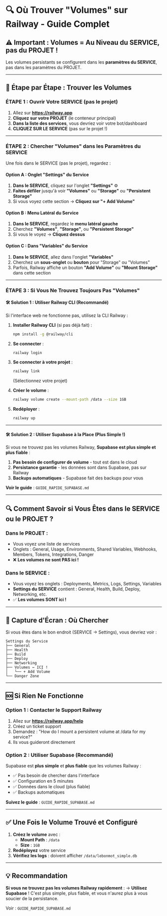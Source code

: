 # 🔍 Où Trouver "Volumes" sur Railway - Guide Complet

## ⚠️ Important : Volumes = Au Niveau du SERVICE, pas du PROJET !

Les volumes persistants se configurent dans les **paramètres du SERVICE**, pas dans les paramètres du PROJET.

---

## 📍 Étape par Étape : Trouver les Volumes

### ÉTAPE 1 : Ouvrir Votre SERVICE (pas le projet)

1. Allez sur **https://railway.app**
2. **Cliquez sur votre PROJET** (le conteneur principal)
3. **Dans la liste des services**, vous devriez voir votre bot/dashboard
4. **CLIQUEZ SUR LE SERVICE** (pas sur le projet !)

---

### ÉTAPE 2 : Chercher "Volumes" dans les Paramètres du SERVICE

Une fois dans le SERVICE (pas le projet), regardez :

#### Option A : Onglet "Settings" du Service
1. **Dans le SERVICE**, cliquez sur l'onglet **"Settings"** ⚙️
2. **Faites défiler** jusqu'à voir **"Volumes"** ou **"Storage"** ou **"Persistent Storage"**
3. Si vous voyez cette section → **Cliquez sur "+ Add Volume"**

#### Option B : Menu Latéral du Service
1. **Dans le SERVICE**, regardez le **menu latéral gauche**
2. Cherchez **"Volumes"**, **"Storage"**, ou **"Persistent Storage"**
3. Si vous le voyez → **Cliquez dessus**

#### Option C : Dans "Variables" du Service
1. **Dans le SERVICE**, allez dans l'onglet **"Variables"**
2. Cherchez un **sous-onglet** ou **bouton** pour "Storage" ou "Volumes"
3. Parfois, Railway affiche un bouton **"Add Volume"** ou **"Mount Storage"** dans cette section

---

### ÉTAPE 3 : Si Vous Ne Trouvez Toujours Pas "Volumes"

#### 🛠️ Solution 1 : Utiliser Railway CLI (Recommandé)

Si l'interface web ne fonctionne pas, utilisez la CLI Railway :

1. **Installer Railway CLI** (si pas déjà fait) :
   ```bash
   npm install -g @railway/cli
   ```

2. **Se connecter** :
   ```bash
   railway login
   ```

3. **Se connecter à votre projet** :
   ```bash
   railway link
   ```
   (Sélectionnez votre projet)

4. **Créer le volume** :
   ```bash
   railway volume create --mount-path /data --size 1GB
   ```

5. **Redéployer** :
   ```bash
   railway up
   ```

---

#### 🛠️ Solution 2 : Utiliser Supabase à la Place (Plus Simple !)

Si vous ne trouvez pas les volumes Railway, **Supabase est plus simple et plus fiable** :

1. **Pas besoin de configurer de volume** - tout est dans le cloud
2. **Persistance garantie** - les données sont dans Supabase, pas sur Railway
3. **Backups automatiques** - Supabase fait des backups pour vous

**Voir le guide** : `GUIDE_RAPIDE_SUPABASE.md`

---

## 🔍 Comment Savoir si Vous Êtes dans le SERVICE ou le PROJET ?

### Dans le PROJET :
- Vous voyez une liste de services
- Onglets : General, Usage, Environments, Shared Variables, Webhooks, Members, Tokens, Integrations, Danger
- ❌ **Les volumes ne sont PAS ici !**

### Dans le SERVICE :
- Vous voyez les onglets : Deployments, Metrics, Logs, Settings, Variables
- **Settings du SERVICE** contient : General, Health, Build, Deploy, Networking, etc.
- ✅ **Les volumes SONT ici !**

---

## 📸 Capture d'Écran : Où Chercher

Si vous êtes dans le bon endroit (SERVICE → Settings), vous devriez voir :

```
Settings du Service
├── General
├── Health
├── Build
├── Deploy
├── Networking
├── Volumes ← ICI !
│   └── + Add Volume
└── Danger Zone
```

---

## 🆘 Si Rien Ne Fonctionne

### Option 1 : Contacter le Support Railway
1. Allez sur **https://railway.app/help**
2. Créez un ticket support
3. Demandez : "How do I mount a persistent volume at /data for my service?"
4. Ils vous guideront directement

### Option 2 : Utiliser Supabase (Recommandé)
Supabase est **plus simple** et **plus fiable** que les volumes Railway :

- ✅ Pas besoin de chercher dans l'interface
- ✅ Configuration en 5 minutes
- ✅ Données dans le cloud (plus fiable)
- ✅ Backups automatiques

**Suivez le guide** : `GUIDE_RAPIDE_SUPABASE.md`

---

## ✅ Une Fois le Volume Trouvé et Configuré

1. **Créez le volume** avec :
   - **Mount Path** : `/data`
   - **Size** : `1GB`
2. **Redéployez** votre service
3. **Vérifiez les logs** : doivent afficher `/data/lebonmot_simple.db`

---

## 💡 Recommandation

**Si vous ne trouvez pas les volumes Railway rapidement** :
→ **Utilisez Supabase** ! C'est plus simple, plus fiable, et vous n'aurez plus à vous soucier de la persistance.

Voir : `GUIDE_RAPIDE_SUPABASE.md`


